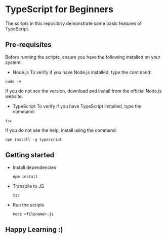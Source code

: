 # TypeScript for Beginners

The scripts in this repository demonstrate some basic features of TypeScript.

## Pre-requisites
Before running the scripts, ensure you have the following installed on your system:
* Node.js
To verify if you have Node.js installed, type the command:
```
node -v
```
If you do not see the version, download and install from the official Node.js website.

* TypeScript
To verify if you have TypeScript installed, type the command:
```
tsc
```
If you do not see the help, install using the command:
```
npm install -g typescript
```

## Getting started
* Install dependencies
	```
	npm install
	```
* Transpile to JS
	```
	tsc
	```
* Run the scripts
	```
	node <filename>.js
	```

## Happy Learning :)